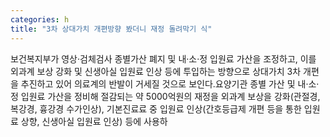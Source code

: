 ```yaml
---
categories: h
title: "3차 상대가치 개편방향 봤더니 재정 돌려막기 식"
---
```

보건복지부가 영상&middot;검체검사 종별가산 폐지 및 내&middot;소&middot;정 입원료 가산을 조정하고, 이를 외과계 보상 강화 및 신생아실 입원료 인상 등에 투입하는 방향으로 상대가치 3차 개편을 추진하고 있어 의료계의 반발이 거세질 것으로 보인다.요양기관 종별 가산 및 내&middot;소&middot;정 입원료 가산을 정비해 절감되는 약 5000억원의 재정을 외과계 보상을 강화(관절경, 복강경, 흉강경 수가인상), 기본진료료 중 입원료 인상(간호등급제 개편 등을 통한 입원료 상향, 신생아실 입원료 인상) 등에 사용하